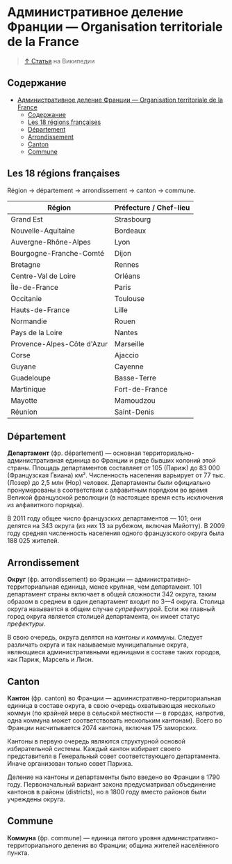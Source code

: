 # Административное деление Франции — Organisation territoriale de la France

> [↑ Статья](https://fr.wikipedia.org/wiki/Organisation_territoriale_de_la_France) на Википедии

## Содержание

- [Административное деление Франции — Organisation territoriale de la France](#административное-деление-франции--organisation-territoriale-de-la-france)
  - [Содержание](#содержание)
  - [Les 18 régions françaises](#les-18-régions-françaises)
  - [Département](#département)
  - [Arrondissement](#arrondissement)
  - [Canton](#canton)
  - [Commune](#commune)

## Les 18 régions françaises

Région → département → arrondissement → canton → commune.

| Région                     | Préfecture / Chef-lieu |
| -------------------------- | ---------------------- |
| Grand Est                  | Strasbourg             |
| Nouvelle-Aquitaine         | Bordeaux               |
| Auvergne-Rhône-Alpes       | Lyon                   |
| Bourgogne-Franche-Comté    | Dijon                  |
| Bretagne                   | Rennes                 |
| Centre-Val de Loire        | Orléans                |
| Île-de-France              | Paris                  |
| Occitanie                  | Toulouse               |
| Hauts-de-France            | Lille                  |
| Normandie                  | Rouen                  |
| Pays de la Loire           | Nantes                 |
| Provence-Alpes-Côte d'Azur | Marseille              |
| Corse                      | Ajaccio                |
| Guyane                     | Cayenne                |
| Guadeloupe                 | Basse-Terre            |
| Martinique                 | Fort-de-France         |
| Mayotte                    | Mamoudzou              |
| Réunion                    | Saint-Denis            |

## Département

**Департамент** (фр. département) — основная территориально-административная единица во Франции и ряде бывших колоний этой страны. Площадь департаментов составляет от 105 (Париж) до 83 000 (Французская Гвиана) км². Численность населения варьирует от 77 тыс. (Лозер) до 2,5 млн (Нор) человек. Департаменты были официально пронумерованы в соответствии с алфавитным порядком во время Великой французской революции (в настоящее время есть исключения из алфавитного порядка).

В 2011 году общее число французских департаментов — 101; они делятся на 343 округа (из них 13 за рубежом, включая Майотту). В 2009 году средняя численность населения одного французского округа была 188 025 жителей.

## Arrondissement

**Округ** (фр. arrondissement) во Франции — административно-территориальная единица, менее крупная, чем департамент. 101 департамент страны включает в общей сложности 342 округа, таким образом в среднем в один департамент входит по 3—4 округа. Столица округа называется в общем случае _супрефектурой_. Если же главный город округа является столицей департамента, он имеет статус _префектуры_.

В свою очередь, округа делятся на _кантоны_ и _коммуны_. Следует различать округа и так называемые муниципальные округа, являющиеся административными единицами в составе таких городов, как Париж, Марсель и Лион.

## Canton

**Кантон** (фр. canton) во Франции — административно-территориальная единица в составе округа, в свою очередь охватывающая несколько коммун (по крайней мере в сельской местности — в городах, напротив, одна коммуна может соответствовать нескольким кантонам). Всего во Франции насчитывается 2074 кантона, включая 175 заморских.

Кантоны в первую очередь являются структурной основой избирательной системы. Каждый кантон избирает своего представителя в Генеральный совет соответствующего департамента. Иначе организован только совет Парижа.

Деление на кантоны и департаменты было введено во Франции в 1790 году. Первоначальный вариант закона предусматривал объединение кантонов в районы (districts), но в 1800 году вместо районов были учреждены округа.

## Commune

**Коммуна** (фр. commune) — единица пятого уровня административно-территориального деления во Франции; община жителей населённого пункта.
